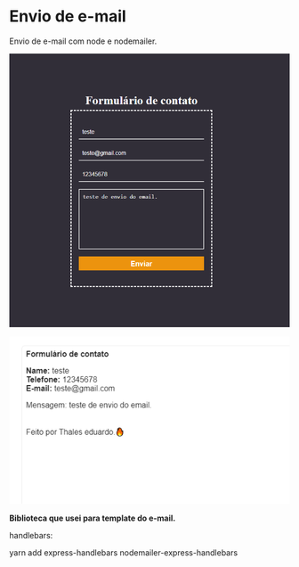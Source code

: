 # Envio de e-mail

Envio de e-mail com node e nodemailer.

![form](./docs/form.png)

![form](./docs/mail.png)

**Biblioteca que usei para template do e-mail.**

handlebars:

yarn add express-handlebars nodemailer-express-handlebars
